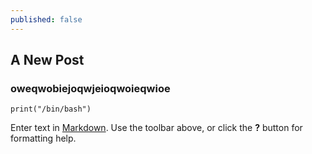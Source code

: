 ```yaml
---
published: false
---
```

## A New Post

### oweqwobiejoqwjeioqwoieqwioe

```python3
print("/bin/bash")
```

Enter text in [Markdown](http://daringfireball.net/projects/markdown/). Use the toolbar above, or click the **?** button for formatting help.


